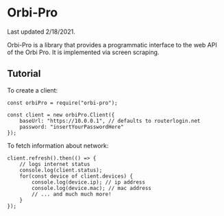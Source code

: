 Orbi-Pro
========
Last updated 2/18/2021.

Orbi-Pro is a library that provides a programmatic interface to the web 
API of the Orbi Pro. It is implemented via screen scraping.

Tutorial
--------
To create a client:

    const orbiPro = require("orbi-pro");
    
    const client = new orbiPro.Client({
        baseUrl: "https://10.0.0.1", // defaults to routerlogin.net
        password: "insertYourPasswordHere"
    });

To fetch information about network:

    client.refresh().then(() => {
        // logs internet status
        console.log(client.status);
        for(const device of client.devices) {
            console.log(device.ip); // ip address
            console.log(device.mac); // mac address
            // ... and much much more!
        }
    });